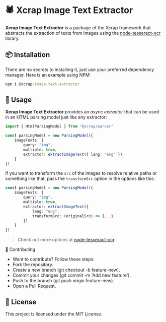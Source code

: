 # 🕷️ Xcrap Image Text Extractor

**Xcrap Image Text Extractor** is a package of the Xcrap framework that abstracts the extraction of texts from images using the [node-tesseract-ocr](https://www.npmjs.com/package/node-tesseract-ocr) library.

## 📦 Installation

There are no secrets to installing it, just use your preferred dependency manager. Here is an example using NPM:

```cmd
npm i @xcrap/image-text-extractor
```

## 🚀 Usage

**Xcrap Image Text Extractor** provides an *async extractor* that can be used in an HTML parsing model just like any extractor:

```ts
import { HtmlParsingModel } from "@xcrap/parser"

const parsingModel = new ParsingModel({
    imageTexts: {
        query: "img",
        multiple: true,
        extractor: extractImageText({ lang: "eng" })
    }
})
```

If you want to transform the `src` of the images to resolve relative paths or something like that, pass the `transformSrc` option in the options like this:

```ts
const parsingModel = new ParsingModel({ 
    imageTexts: {
        query: "img",
        multiple: true,
        extractor: extractImageText({
            lang: "eng",
            transformSrc: (originalSrc) => {...}
        })
    }
})
```

> Check out more options at [node-tesseract-ocr](https://www.npmjs.com/package/node-tesseract-ocr).

🤝 Contributing

- Want to contribute? Follow these steps:
- Fork the repository.
- Create a new branch (git checkout -b feature-new).
- Commit your changes (git commit -m 'Add new feature').
- Push to the branch (git push origin feature-new).
- Open a Pull Request.

## 📝 License

This project is licensed under the MIT License.